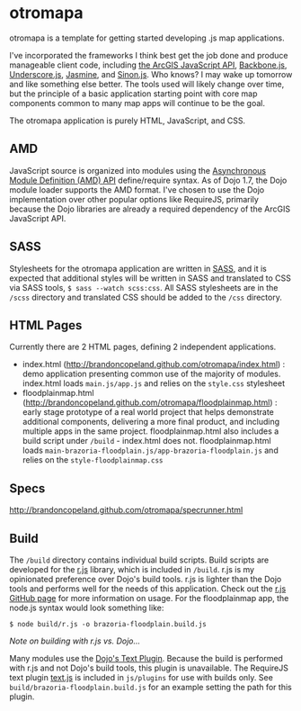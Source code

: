 # otromapa

otromapa is a template for getting started developing .js map applications.

I've incorporated the frameworks I think best get the job done and produce manageable client code, including [the ArcGIS JavaScript API](http://help.arcgis.com/en/webapi/javascript/arcgis/), [Backbone.js](http://backbonejs.org/), [Underscore.js](http://underscorejs.org/), [Jasmine](http://pivotal.github.com/jasmine/), and [Sinon.js](http://sinonjs.org/). Who knows? I may wake up tomorrow and like something else better. The tools used will likely change over time, but the principle of a basic application starting point with core map components common to many map apps will continue to be the goal.

The otromapa application is purely HTML, JavaScript, and CSS.

## AMD

JavaScript source is organized into modules using the [Asynchronous Module Definition (AMD) API](https://github.com/amdjs/amdjs-api/wiki/AMD) define/require syntax. As of Dojo 1.7, the Dojo module loader supports the AMD format. I've chosen to use the Dojo implementation over other popular options like RequireJS, primarily because the Dojo libraries are already a required dependency of the ArcGIS JavaScript API.

## SASS

Stylesheets for the otromapa application are written in [SASS](http://sass-lang.com/), and it is expected that additional styles will be written in SASS and translated to CSS via SASS tools, `$ sass --watch scss:css`. All SASS stylesheets are in the `/scss` directory and translated CSS should be added to the `/css` directory.

## HTML Pages

Currently there are 2 HTML pages, defining 2 independent applications.

- index.html (http://brandoncopeland.github.com/otromapa/index.html) : demo application presenting common use of the majority of modules. index.html loads `main.js/app.js` and relies on the `style.css` stylesheet
- floodplainmap.html (http://brandoncopeland.github.com/otromapa/floodplainmap.html) : early stage prototype of a real world project that helps demonstrate additional components, delivering a more final product, and including multiple apps in the same project. floodplainmap.html also includes a build script under `/build` - index.html does not. floodplainmap.html loads `main-brazoria-floodplain.js/app-brazoria-floodplain.js` and relies on the `style-floodplainmap.css`

## Specs

http://brandoncopeland.github.com/otromapa/specrunner.html

## Build

The `/build` directory contains individual build scripts. Build scripts are developed for the [r.js](https://github.com/jrburke/r.js/) library, which is included in `/build`. r.js is my opinionated preference over Dojo's build tools. r.js is lighter than the Dojo tools and performs well for the needs of this application. Check out the [r.js GitHub page](https://github.com/jrburke/r.js/) for more information on usage. For the floodplainmap app, the node.js syntax would look something like:

	$ node build/r.js -o brazoria-floodplain.build.js

*Note on building with r.js vs. Dojo...*

Many modules use the [Dojo's Text Plugin](http://livedocs.dojotoolkit.org/dojo/text). Because the build is performed with r.js and not Dojo's build tools, this plugin is unavailable. The RequireJS text plugin [text.js](https://github.com/requirejs/text) is included in `js/plugins` for use with builds only. See `build/brazoria-floodplain.build.js` for an example setting the path for this plugin.

